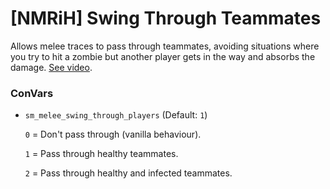 # [NMRiH] Swing Through Teammates
Allows melee traces to pass through teammates, avoiding situations where you try to hit a zombie but another player gets in the way and absorbs the damage.
[See video](https://www.youtube.com/watch?v=xZCSx2RwSd4).

### ConVars
- `sm_melee_swing_through_players` (Default: `1`)

  `0` = Don't pass through (vanilla behaviour).

  `1` = Pass through healthy teammates.

  `2` = Pass through healthy and infected teammates.
